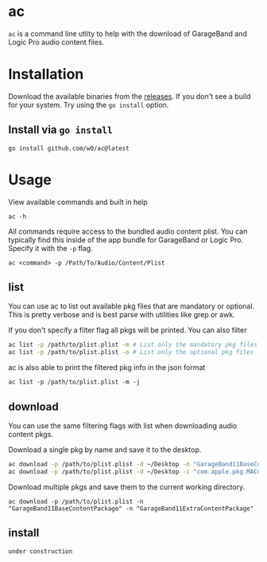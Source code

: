 # ac

`ac` is a command line utlity to help with the download of GarageBand and Logic Pro audio content files.

# Installation

Download the available binaries from the [releases]('github.com/w0/ac/releases'). If you don't see a build for your system. Try using the `go install` option.

## Install via `go install`
`go install github.com/w0/ac@latest`


# Usage

View available commands and built in help

`ac -h`

All commands require access to the bundled audio content plist. You can typically find this inside of the app bundle for GarageBand or Logic Pro. Specify it with the `-p` flag.

`ac <command> -p /Path/To/Audio/Content/Plist`


## list

You can use ac to list out available pkg files that are mandatory or optional. This is pretty verbose and is best parse with utilities like grep or awk.

If you don't specify a filter flag all pkgs will be printed. You can also filter

```bash
ac list -p /path/to/plist.plist -m # List only the mandatory pkg files
ac list -p /path/to/plist.plist -o # List only the optional pkg files
```

ac is also able to print the filtered pkg info in the json format

`ac list -p /path/to/plist.plist -m -j`

## download

You can use the same filtering flags with list when downloading audio content pkgs.

Download a single pkg by name and save it to the desktop.

```bash
ac download -p /path/to/plist.plist -d ~/Desktop -n "GarageBand11BaseContentPackage"`
ac download -p /path/to/plist.plist -d ~/Desktop -i "com.apple.pkg.MAContent10_GarageBand6Legacy"
```

Download multiple pkgs and save them to the current working directory.

`ac download -p /path/to/plist.plist -n "GarageBand11BaseContentPackage" -n "GarageBand11ExtraContentPackage"`

## install

`under construction`
